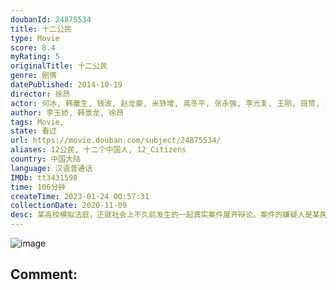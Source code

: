 ```yaml
---
doubanId: 24875534
title: 十二公民
type: Movie
score: 8.4
myRating: 5
originalTitle: 十二公民
genre: 剧情
datePublished: 2014-10-19
director: 徐昂
actor: 何冰, 韩童生, 钱波, 赵龙豪, 米铁增, 高冬平, 张永强, 李光复, 王刚, 班赞, 刘一辉, 雷佳, 杨玏, 郭奕君
author: 李玉娇, 韩景龙, 徐昂
tags: Movie, 
state: 看过
url: https://movie.douban.com/subject/24875534/
aliases: 12公民, 十二个中国人, 12_Citizens
country: 中国大陆
language: 汉语普通话
IMDb: tt3431598
time: 106分钟
createTime: 2023-01-24 00:57:31
collectionDate: 2020-11-09
desc: 某高校模拟法庭，正就社会上不久前发生的一起真实案件展开辩论。案件的嫌疑人是某房地产商收养的富二代，其生父是来自河南的务工人员。案发当晚，有人听到富二代和其生父发生激烈争吵，随后生父被人在家中杀害。学生...
---
```


![image](p2242220716.jpg)

Comment: 
---


